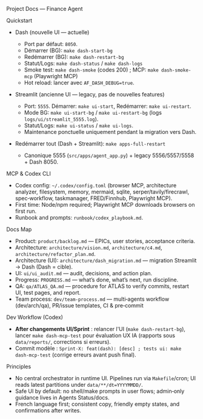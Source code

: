 Project Docs — Finance Agent

Quickstart

- Dash (nouvelle UI — actuelle)
  - Port par défaut: `8050`.
  - Démarrer (BG): `make dash-start-bg`
  - Redémarrer (BG): `make dash-restart-bg`
  - Statut/Logs: `make dash-status` / `make dash-logs`
  - Smoke test: `make dash-smoke` (codes 200) ; MCP: `make dash-smoke-mcp` (Playwright MCP)
  - Hot reload: lancer avec `AF_DASH_DEBUG=true`.

- Streamlit (ancienne UI — legacy, pas de nouvelles features)
  - Port: `5555`. Démarrer: `make ui-start`, Redémarrer: `make ui-restart`.
  - Mode BG: `make ui-start-bg` / `make ui-restart-bg` (logs `logs/ui/streamlit_5555.log`).
  - Statut/Logs: `make ui-status` / `make ui-logs`.
  - Maintenance ponctuelle uniquement pendant la migration vers Dash.

- Redémarrer tout (Dash + Streamlit): `make apps-full-restart`
  - Canonique 5555 (`src/apps/agent_app.py`) + legacy 5556/5557/5558 + Dash 8050.

MCP & Codex CLI
- Codex config: `~/.codex/config.toml` (browser MCP, architecture analyzer, filesystem, memory, mermaid, sqlite, serper/tavily/firecrawl, spec‑workflow, taskmanager, FRED/Finnhub, Playwright MCP).
- First time: Node/npm required; Playwright MCP downloads browsers on first run.
- Runbook and prompts: `runbook/codex_playbook.md`.

Docs Map
- Product: `product/backlog.md` — EPICs, user stories, acceptance criteria.
- Architecture: `architecture/vision.md`, `architecture/c4.md`, `architecture/refactor_plan.md`.
- Architecture (UI): `architecture/dash_migration.md` — migration Streamlit → Dash (Dash = cible).
- UI: `ui/ui_audit.md` — audit, decisions, and action plan.
- Progress: `PROGRESS.md` — what’s done, what’s next, run discipline.
- QA: `qa/ATLAS_QA.md` — procedure for ATLAS to verify commits, restart UI, test pages, and report.
- Team process: `dev/team-process.md` — multi‑agents workflow (dev/arch/qa), PR/issue templates, CI & pre‑commit

Dev Workflow (Codex)
- **After changements UI/Sprint** : relancer l'UI (`make dash-restart-bg`), lancer `make dash-mcp-test` pour évaluation UX IA (rapports sous `data/reports/`, corrections si erreurs).
- Commit modèle : `Sprint-X: feat(dash): [desc] ; tests ui: make dash-mcp-test` (corrige erreurs avant push final).

Principles
- No central orchestrator in runtime UI. Pipelines run via `Makefile`/cron; UI reads latest partitions under `data/**/dt=YYYYMMDD/`.
- Safe UI by default: no shell/make prompts in user flows; admin‑only guidance lives in Agents Status/docs.
- French language first; consistent copy, friendly empty states, and confirmations after writes.
